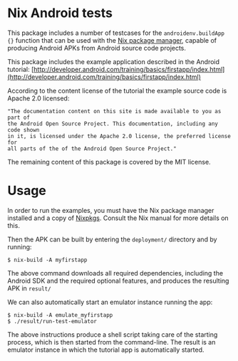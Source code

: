 Nix Android tests
=================
This package includes a number of testcases for the `androidenv.buildApp {}`
function that can be used with the [Nix package manager](http://nixos.org/nix),
capable of producing Android APKs from Android source code projects.

This package includes the example application described in the Android tutorial:
[http://developer.android.com/training/basics/firstapp/index.html](http://developer.android.com/training/basics/firstapp/index.html)

According to the content license of the tutorial the example source code is
Apache 2.0 licensed:

    "The documentation content on this site is made available to you as part of
    the Android Open Source Project. This documentation, including any code shown
    in it, is licensed under the Apache 2.0 license, the preferred license for
    all parts of the of the Android Open Source Project."

The remaining content of this package is covered by the MIT license.

Usage
=====
In order to run the examples, you must have the Nix package manager installed
and a copy of [Nixpkgs](http://nixos.org/nixpkgs). Consult the Nix manual for
more details on this.

Then the APK can be built by entering the `deployment/` directory and by
running:

    $ nix-build -A myfirstapp

The above command downloads all required dependencies, including the Android SDK
and the required optional features, and produces the resulting APK in `result/`

We can also automatically start an emulator instance running the app:

    $ nix-build -A emulate_myfirstapp
    $ ./result/run-test-emulator

The above instructions produce a shell script taking care of the starting
process, which is then started from the command-line. The result is an emulator
instance in which the tutorial app is automatically started.
